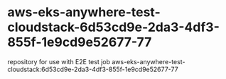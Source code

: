 # aws-eks-anywhere-test-cloudstack-6d53cd9e-2da3-4df3-855f-1e9cd9e52677-77
repository for use with E2E test job aws-eks-anywhere-test-cloudstack:6d53cd9e-2da3-4df3-855f-1e9cd9e52677-77

